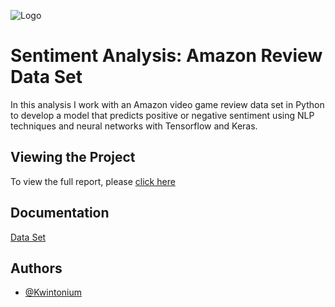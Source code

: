 
![Logo](https://www.expressanalytics.com/wp-content/uploads/2021/06/sentimentanalysishotelgeneric-2048x803-1.jpg)


# Sentiment Analysis: Amazon Review Data Set

In this analysis I work with an Amazon video game review data set in Python to develop a model that predicts positive or negative sentiment using NLP techniques and neural networks with Tensorflow and Keras.


## Viewing the Project

To view the full report, please [click here](https://nbviewer.org/github/Kwintonium/Amazon-Review-Data-Set/blob/main/main_notebook.ipynb)


## Documentation

[Data Set](http://jmcauley.ucsd.edu/data/amazon/)


## Authors

- [@Kwintonium](https://www.github.com/Kwintonium)

